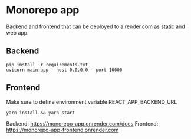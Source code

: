 # Monorepo app

Backend and frontend that can be deployed to a render.com as static and web app.

## Backend

```
pip install -r requirements.txt
uvicorn main:app --host 0.0.0.0 --port 10000
```

## Frontend

Make sure to define environment variable REACT_APP_BACKEND_URL


```
yarn install && yarn start
```

Backend: https://monorepo-app.onrender.com/docs
Frontend: https://monorepo-app-frontend.onrender.com